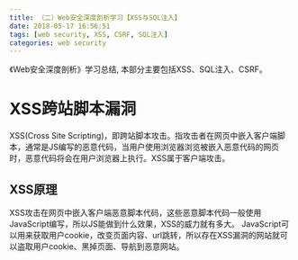 ```yaml
---
title: （二）Web安全深度剖析学习【XSS与SQL注入】
date: 2018-05-17 16:56:51
tags: [web security, XSS, CSRF, SQL注入]
categories: web security
---
```

《Web安全深度剖析》学习总结, 本部分主要包括XSS、SQL注入、CSRF。
<!--more-->
# XSS跨站脚本漏洞 #
XSS(Cross Site Scripting)，即跨站脚本攻击。指攻击者在网页中嵌入客户端脚本，通常是JS编写的恶意代码，当用户使用浏览器浏览被嵌入恶意代码的网页时，恶意代码将会在用户浏览器上执行。XSS属于客户端攻击。

## XSS原理 ##
XSS攻击在网页中嵌入客户端恶意脚本代码，这些恶意脚本代码一般使用JavaScript编写，所以JS能做到什么效果，XSS的威力就有多大。
JavaScript可以用来获取用户cookie，改变页面内容、url跳转，所以存在XSS漏洞的网站就可以盗取用户cookie、黑掉页面、导航到恶意网站。
